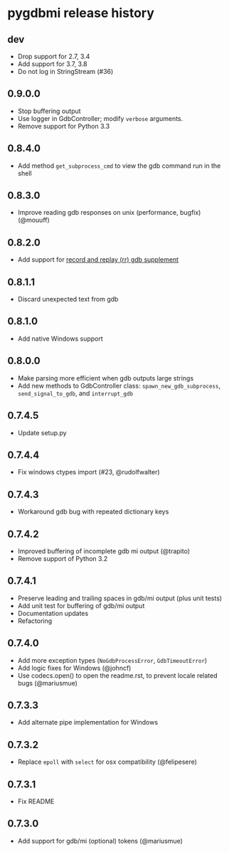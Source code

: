 # pygdbmi release history

## dev
* Drop support for 2.7, 3.4
* Add support for 3.7, 3.8
* Do not log in StringStream (#36)

## 0.9.0.0
* Stop buffering output
* Use logger in GdbController; modify `verbose` arguments.
* Remove support for Python 3.3

## 0.8.4.0
* Add method `get_subprocess_cmd` to view the gdb command run in the shell

## 0.8.3.0
* Improve reading gdb responses on unix (performance, bugfix) (@mouuff)

## 0.8.2.0
* Add support for [record and replay (rr) gdb supplement](http://rr-project.org/)

## 0.8.1.1
* Discard unexpected text from gdb

## 0.8.1.0
* Add native Windows support

## 0.8.0.0
* Make parsing more efficient when gdb outputs large strings
* Add new methods to GdbController class: `spawn_new_gdb_subprocess`, `send_signal_to_gdb`, and `interrupt_gdb`

## 0.7.4.5
* Update setup.py

## 0.7.4.4
* Fix windows ctypes import (#23, @rudolfwalter)

## 0.7.4.3
* Workaround gdb bug with repeated dictionary keys

## 0.7.4.2
* Improved buffering of incomplete gdb mi output (@trapito)
* Remove support of Python 3.2

## 0.7.4.1
* Preserve leading and trailing spaces in gdb/mi output (plus unit tests)
* Add unit test for buffering of gdb/mi output
* Documentation updates
* Refactoring

## 0.7.4.0
* Add more exception types (`NoGdbProcessError`, `GdbTimeoutError`)
* Add logic fixes for Windows (@johncf)
* Use codecs.open() to open the readme.rst, to prevent locale related bugs (@mariusmue)

## 0.7.3.3
* Add alternate pipe implementation for Windows

## 0.7.3.2
* Replace `epoll` with `select` for osx compatibility (@felipesere)

## 0.7.3.1
* Fix README

## 0.7.3.0
* Add support for gdb/mi (optional) tokens (@mariusmue)
